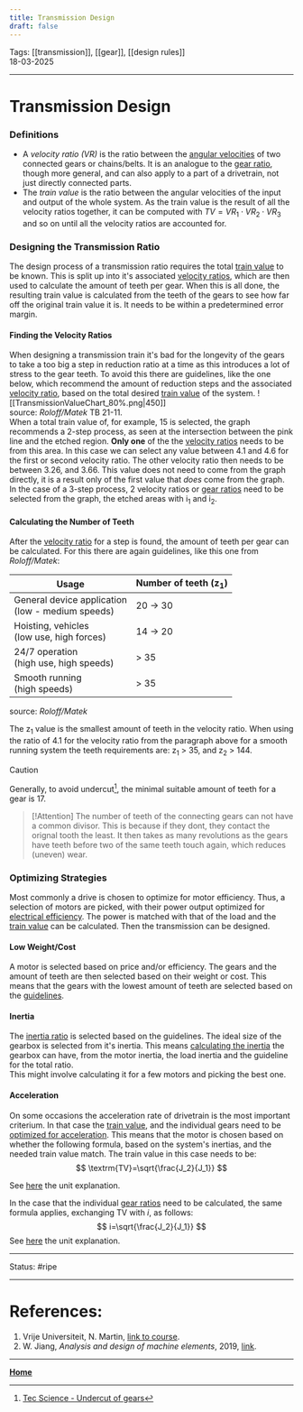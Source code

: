 ```yaml
---
title: Transmission Design
draft: false
---
```

Tags: [[transmission]], [[gear]], [[design rules]]   <br>18-03-2025

---
# Transmission Design
### Definitions
- A _velocity ratio ($\textrm{VR}$)_ is the ratio between the [angular velocities](angular%20velocity) of two connected gears or chains/belts. It is an analogue to the [gear ratio](gears#gear%20ratios), though more general, and can also apply to a part of a drivetrain, not just directly connected parts. 
- The _train value_ is the ratio between the angular velocities of the input and output of the whole system. As the train value is the result of all the velocity ratios together, it can be computed with $TV=VR_1\cdot VR_2\cdot VR_3$ and so on until all the velocity ratios are accounted for.

### Designing the Transmission Ratio
The design process of a transmission ratio requires the total [train value](#Definitions) to be known. This is split up into it's associated [velocity ratios](#Definitions), which are then used to calculate the amount of teeth per gear. When this is all done, the resulting train value is calculated from the teeth of the gears to see how far off the original train value it is. It needs to be within a predetermined error margin.
#### Finding the Velocity Ratios
When designing a transmission train it's bad for the longevity of the gears to take a too big a step in reduction ratio at a time as this introduces a lot of stress to the gear teeth. To avoid this there are guidelines, like the one below, which recommend the amount of reduction steps and the associated [velocity ratio](#Definitions), based on the total desired [train value](#Definitions) of the system.
![[TransmissionValueChart_80%.png|450]] <br>source: _Roloff/Matek_ TB 21-11.<br>
When a total train value of, for example, 15 is selected, the graph recommends a 2-step process, as seen at the intersection between the pink line and the etched region. __Only one__ of the the [velocity ratios](#Definitions) needs to be from this area. In this case we can select any value between 4.1 and 4.6 for the first or second velocity ratio. The other velocity ratio then needs to be between 3.26, and 3.66. This value does not need to come from the graph directly, it is a result only of the first value that _does_ come from the graph.
In the case of a 3-step process, 2 velocity ratios or [gear ratios](gears#gear%20ratios) need to be selected from the graph, the etched areas with $\textrm{i}_1$ and $\textrm{i}_2$. 
#### Calculating the Number of Teeth
After the [velocity ratio](#Definitions) for a step is found, the amount of teeth per gear can be calculated.  For this there are again guidelines, like this one from _Roloff/Matek_:

| Usage                                               | Number of teeth ($\textrm{z}_1$) |
| --------------------------------------------------- | -------------------------------- |
| General device application<br>(low - medium speeds) | 20 -> 30                         |
| Hoisting, vehicles <br>(low use, high forces)       | 14 -> 20                         |
| 24/7 operation <br>(high use, high speeds)          | > 35                             |
| Smooth running <br>(high speeds)                    | > 35                             |
source: _Roloff/Matek_

The $\textrm{z}_1$ value is the smallest amount of teeth in the velocity ratio. When using the ratio of 4.1 for the velocity ratio from the paragraph above for a smooth running system the teeth requirements are: $\textrm{z}_1$ > 35, and $\textrm{z}_2$ > 144.

> [!Caution]
> Generally, to avoid undercut[^undercut], the minimal suitable amount of teeth for a gear is 17.

> [!Attention]
> The number of teeth of the connecting gears can not have a common divisor. This is because if they dont, they contact the orignal tooth the least. It then takes as many revolutions as the gears have teeth before two of the same teeth touch again, which reduces (uneven) wear.

### Optimizing Strategies
Most commonly a drive is chosen to optimize for motor efficiency. Thus, a selection of motors are picked, with their power output optimized for [electrical efficiency](Motor%20and%20Drive%20Characteristics#Motor%20Energy%20Characteristics). The power is matched with that of the load and the [train value](#definitions) can be calculated. Then the transmission can be designed.
#### Low Weight/Cost
A motor is selected based on price and/or efficiency. The gears and the amount of teeth are then selected based on their weight or cost. This means that the gears with the lowest amount of teeth are selected based on the [guidelines](#calculating%20the%20number%20of%20teeth).
#### Inertia
The [inertia ratio](Motor%20and%20Drive%20Characteristics#guideline%20inertia%20ratio) is selected based on the guidelines. The ideal size of the gearbox is selected from it's inertia. This means [calculating the inertia](Motor%20and%20Drive%20Characteristics#Calculating%20the%20Inertia%20Ratio) the gearbox can have, from the motor inertia, the load inertia and the guideline for the total ratio. <br>This might involve calculating it for a few motors and picking the best one.
#### Acceleration
On some occasions the acceleration rate of drivetrain is the most important criterium. In that case the [train value](#definitions), and the individual gears need to be [optimized for acceleration](Gears#Maximum%20Acceleration). This means that the motor is chosen based on whether the following formula, based on the system's inertias, and the needed train value match. The train value in this case needs to be:
$$
\textrm{TV}=\sqrt{\frac{J_2}{J_1}}
$$

See [here](train%20value%20for%20max%20acceleration.md) the unit explanation.

In the case that the individual [gear ratios](gears#gear%20ratios) need to be calculated, the same formula applies, exchanging $\textrm{TV}$ with $i$, as follows:
$$
i=\sqrt{\frac{J_2}{J_1}}
$$
See [here](gear%20ratio%20for%20max%20acceleration.md) the unit explanation.








---
Status: #ripe

---
# References:
[^undercut]: [Tec Science - Undercut of gears](https://www.tec-science.com/mechanical-power-transmission/involute-gear/undercut/)
1. Vrije Universiteit, N. Martin, [link to course](https://canvas.utwente.nl/courses/15351/modules/77332).
2. W. Jiang, _Analysis and design of machine elements_, 2019, [link](https://ut.on.worldcat.org/oclc/1084505954).
---
__[Home](!%20Machine%20Elements%20Overview.md)__